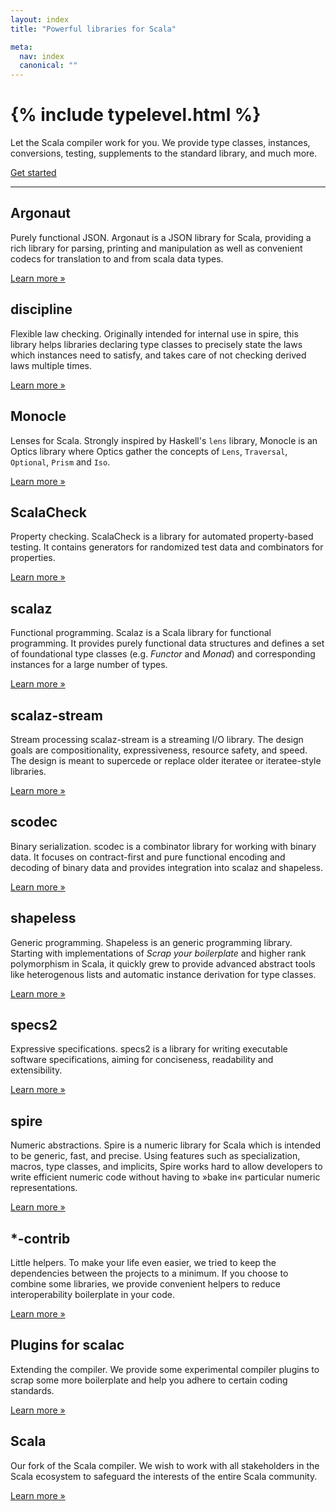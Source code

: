 ```yaml
---
layout: index
title: "Powerful libraries for Scala"

meta:
  nav: index
  canonical: ""
---
```


<div class="jumbotron">
  <h1>{% include typelevel.html %}</h1>
  <p class="lead">Let the Scala compiler work for you. We provide type classes, instances, conversions, testing, supplements to the standard library, and much more.</p>
  <a class="btn btn-large btn-success" href="{{ site.baseurl }}/projects">Get started</a>
</div>

<hr>

<div class="row-fluid">
  <div class="span4">
    <h2>Argonaut</h2>
    <p><span class="tagline">Purely functional JSON.</span> Argonaut is a JSON library for Scala, providing a rich library for parsing, printing and manipulation as well as convenient codecs for translation to and from scala data types.</p>
    <p><a class="btn" href="http://argonaut.io">Learn more &raquo;</a></p>
  </div>
  <div class="span4">
    <h2>discipline</h2>
    <p><span class="tagline">Flexible law checking.</span> Originally intended for internal use in spire, this library helps libraries declaring type classes to precisely state the laws which instances need to satisfy, and takes care of not checking derived laws multiple times.</p>
    <p><a class="btn" href="{{ site.baseurl }}/projects/#helpers">Learn more &raquo;</a></p>
  </div>
  <div class="span4">
    <h2>Monocle</h2>
    <p><span class="tagline">Lenses for Scala.</span> Strongly inspired by Haskell's <code>lens</code> library, Monocle is an Optics library where Optics gather the concepts of <code>Lens</code>, <code>Traversal</code>, <code>Optional</code>, <code>Prism</code> and <code>Iso</code>.</p>
    <p><a class="btn" href="https://github.com/julien-truffaut/Monocle">Learn more &raquo;</a></p>
  </div>
</div>
<div class="row-fluid">
  <div class="span4">
    <h2>ScalaCheck</h2>
    <p><span class="tagline">Property checking.</span> ScalaCheck is a library for automated property-based testing. It contains generators for randomized test data and combinators for properties.</p>
    <p><a class="btn" href="http://scalacheck.org">Learn more &raquo;</a></p>
  </div>
  <div class="span4">
    <h2>scalaz</h2>
    <p><span class="tagline">Functional programming.</span> Scalaz is a Scala library for functional programming. It provides purely functional data structures and defines a set of foundational type classes (e.g. <em>Functor</em> and <em>Monad</em>) and corresponding instances for a large number of types.</p>
    <p><a class="btn" href="{{ site.baseurl }}/projects/scalaz">Learn more &raquo;</a></p>
  </div>
  <div class="span4">
    <h2>scalaz-stream</h2>
    <p><span class="tagline">Stream processing</span> scalaz-stream is a streaming I/O library. The design goals are compositionality, expressiveness, resource safety, and speed. The design is meant to supercede or replace older iteratee or iteratee-style libraries.</p>
    <p><a class="btn" href="https://github.com/scalaz/scalaz-stream">Learn more &raquo;</a></p>
  </div>
</div>
<div class="row-fluid">
  <div class="span4">
    <h2>scodec</h2>
    <p><span class="tagline">Binary serialization.</span> scodec is a combinator library for working with binary data. It focuses on contract-first and pure functional encoding and decoding of binary data and provides integration into scalaz and shapeless.</p>
    <p><a class="btn" href="{{ site.baseurl }}/projects/scodec">Learn more &raquo;</a></p>
  </div>
  <div class="span4">
    <h2>shapeless</h2>
    <p><span class="tagline">Generic programming.</span> Shapeless is an generic programming library. Starting with implementations of <em>Scrap your boilerplate</em> and higher rank polymorphism in Scala, it quickly grew to provide advanced abstract tools like heterogenous lists and automatic instance derivation for type classes.</p>
    <p><a class="btn" href="{{ site.baseurl }}/projects/shapeless">Learn more &raquo;</a></p>
  </div>
  <div class="span4">
    <h2>specs2</h2>
    <p><span class="tagline">Expressive specifications.</span> specs2 is a library for writing executable software specifications, aiming for conciseness, readability and extensibility.</p>
    <p><a class="btn" href="http://specs2.org">Learn more &raquo;</a></p>
  </div>
</div>
<div class="row-fluid">
  <div class="span4">
    <h2>spire</h2>
    <p><span class="tagline">Numeric abstractions.</span> Spire is a numeric library for Scala which is intended to be generic, fast, and precise. Using features such as specialization, macros, type classes, and implicits, Spire works hard to allow developers to write efficient numeric code without having to »bake in« particular numeric representations.</p>
    <p><a class="btn" href="{{ site.baseurl }}/projects/spire">Learn more &raquo;</a></p>
  </div>
  <div class="span4">
    <h2>*-contrib</h2>
    <p><span class="tagline">Little helpers.</span> To make your life even easier, we tried to keep the dependencies between the projects to a minimum. If you choose to combine some libraries, we provide convenient helpers to reduce interoperability boilerplate in your code.</p>
    <p><a class="btn" href="{{ site.baseurl }}/projects/#helpers">Learn more &raquo;</a></p>
  </div>
  <div class="span4">
    <h2>Plugins for scalac</h2>
    <p><span class="tagline">Extending the compiler.</span> We provide some experimental compiler plugins to scrap some more boilerplate and help you adhere to certain coding standards.</p>
    <p><a class="btn" href="{{ site.baseurl }}/projects/#helpers">Learn more &raquo;</a></p>
  </div>
</div>
<div class="row-fluid">
  <div class="span4">
    <h2>Scala</h2>
    <p><span class="tagline">Our fork of the Scala compiler.</span> We wish to work with all stakeholders in the Scala ecosystem to safeguard the interests of the entire Scala community.</p>
    <p><a class="btn" href="{{ site.baseurl }}/blog/2014/09/02/typelevel-scala.html">Learn more &raquo;</a></p>
  </div>
</div>
